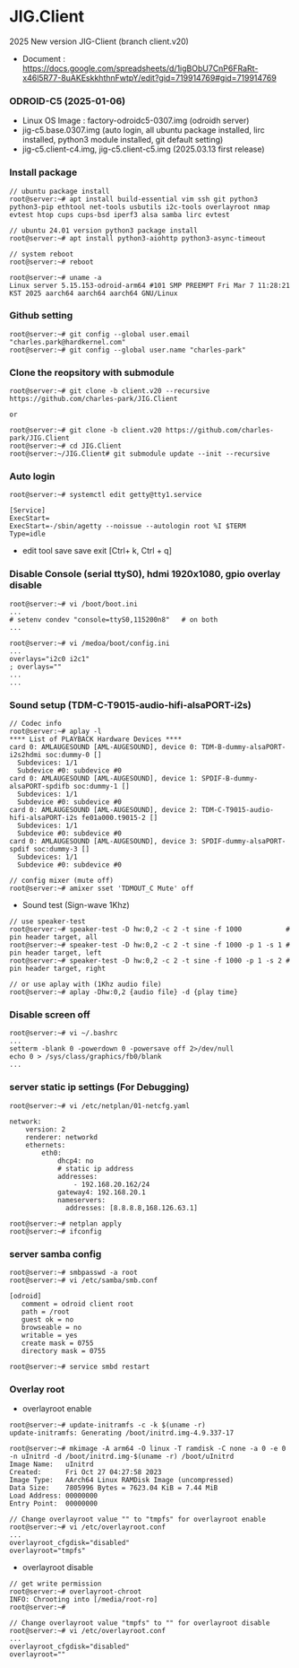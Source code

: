 # JIG.Client
2025 New version JIG-Client (branch client.v20)
* Document : https://docs.google.com/spreadsheets/d/1igBObU7CnP6FRaRt-x46l5R77-8uAKEskkhthnFwtpY/edit?gid=719914769#gid=719914769


### ODROID-C5 (2025-01-06)
* Linux OS Image : factory-odroidc5-0307.img (odroidh server)
* jig-c5.base.0307.img (auto login, all ubuntu package installed, lirc installed, python3 module installed, git default setting)
* jig-c5.client-c4.img, jig-c5.client-c5.img (2025.03.13 first release)
  
### Install package
```
// ubuntu package install
root@server:~# apt install build-essential vim ssh git python3 python3-pip ethtool net-tools usbutils i2c-tools overlayroot nmap evtest htop cups cups-bsd iperf3 alsa samba lirc evtest

// ubuntu 24.01 version python3 package install
root@server:~# apt install python3-aiohttp python3-async-timeout

// system reboot
root@server:~# reboot

root@server:~# uname -a
Linux server 5.15.153-odroid-arm64 #101 SMP PREEMPT Fri Mar 7 11:28:21 KST 2025 aarch64 aarch64 aarch64 GNU/Linux

```

### Github setting
```
root@server:~# git config --global user.email "charles.park@hardkernel.com"
root@server:~# git config --global user.name "charles-park"
```

### Clone the reopsitory with submodule
```
root@server:~# git clone -b client.v20 --recursive https://github.com/charles-park/JIG.Client

or

root@server:~# git clone -b client.v20 https://github.com/charles-park/JIG.Client
root@server:~# cd JIG.Client
root@server:~/JIG.Client# git submodule update --init --recursive
```

### Auto login
```
root@server:~# systemctl edit getty@tty1.service
```
```
[Service]
ExecStart=
ExecStart=-/sbin/agetty --noissue --autologin root %I $TERM
Type=idle
```
* edit tool save
  save exit [Ctrl+ k, Ctrl + q]

### Disable Console (serial ttyS0), hdmi 1920x1080, gpio overlay disable
```
root@server:~# vi /boot/boot.ini
...
# setenv condev "console=ttyS0,115200n8"   # on both
...

root@server:~# vi /medoa/boot/config.ini
...
overlays="i2c0 i2c1"
; overlays=""
...
...
```

### Sound setup (TDM-C-T9015-audio-hifi-alsaPORT-i2s)
```
// Codec info
root@server:~# aplay -l
**** List of PLAYBACK Hardware Devices ****
card 0: AMLAUGESOUND [AML-AUGESOUND], device 0: TDM-B-dummy-alsaPORT-i2s2hdmi soc:dummy-0 []
  Subdevices: 1/1
  Subdevice #0: subdevice #0
card 0: AMLAUGESOUND [AML-AUGESOUND], device 1: SPDIF-B-dummy-alsaPORT-spdifb soc:dummy-1 []
  Subdevices: 1/1
  Subdevice #0: subdevice #0
card 0: AMLAUGESOUND [AML-AUGESOUND], device 2: TDM-C-T9015-audio-hifi-alsaPORT-i2s fe01a000.t9015-2 []
  Subdevices: 1/1
  Subdevice #0: subdevice #0
card 0: AMLAUGESOUND [AML-AUGESOUND], device 3: SPDIF-dummy-alsaPORT-spdif soc:dummy-3 []
  Subdevices: 1/1
  Subdevice #0: subdevice #0

// config mixer (mute off)
root@server:~# amixer sset 'TDMOUT_C Mute' off
```

* Sound test (Sign-wave 1Khz)
```
// use speaker-test
root@server:~# speaker-test -D hw:0,2 -c 2 -t sine -f 1000           # pin header target, all
root@server:~# speaker-test -D hw:0,2 -c 2 -t sine -f 1000 -p 1 -s 1 # pin header target, left
root@server:~# speaker-test -D hw:0,2 -c 2 -t sine -f 1000 -p 1 -s 2 # pin header target, right

// or use aplay with (1Khz audio file)
root@server:~# aplay -Dhw:0,2 {audio file} -d {play time}
```

### Disable screen off
```
root@server:~# vi ~/.bashrc
...
setterm -blank 0 -powerdown 0 -powersave off 2>/dev/null
echo 0 > /sys/class/graphics/fb0/blank
...
```

### server static ip settings (For Debugging)
```
root@server:~# vi /etc/netplan/01-netcfg.yaml
```
```
network:
    version: 2
    renderer: networkd
    ethernets:
        eth0:
            dhcp4: no
            # static ip address
            addresses:
                - 192.168.20.162/24
            gateway4: 192.168.20.1
            nameservers:
              addresses: [8.8.8.8,168.126.63.1]

```
```
root@server:~# netplan apply
root@server:~# ifconfig
```

### server samba config
```
root@server:~# smbpasswd -a root
root@server:~# vi /etc/samba/smb.conf
```
```
[odroid]
   comment = odroid client root
   path = /root
   guest ok = no
   browseable = no
   writable = yes
   create mask = 0755
   directory mask = 0755
```
```
root@server:~# service smbd restart
```

### Overlay root
* overlayroot enable
```
root@server:~# update-initramfs -c -k $(uname -r)
update-initramfs: Generating /boot/initrd.img-4.9.337-17

root@server:~# mkimage -A arm64 -O linux -T ramdisk -C none -a 0 -e 0 -n uInitrd -d /boot/initrd.img-$(uname -r) /boot/uInitrd 
Image Name:   uInitrd
Created:      Fri Oct 27 04:27:58 2023
Image Type:   AArch64 Linux RAMDisk Image (uncompressed)
Data Size:    7805996 Bytes = 7623.04 KiB = 7.44 MiB
Load Address: 00000000
Entry Point:  00000000

// Change overlayroot value "" to "tmpfs" for overlayroot enable
root@server:~# vi /etc/overlayroot.conf
...
overlayroot_cfgdisk="disabled"
overlayroot="tmpfs"
```
* overlayroot disable
```
// get write permission
root@server:~# overlayroot-chroot 
INFO: Chrooting into [/media/root-ro]
root@server:~# 

// Change overlayroot value "tmpfs" to "" for overlayroot disable
root@server:~# vi /etc/overlayroot.conf
...
overlayroot_cfgdisk="disabled"
overlayroot=""
```
